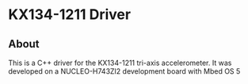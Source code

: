 # KX134-1211 Driver

## About

This is a C++ driver for the KX134-1211 tri-axis accelerometer. It was developed on a NUCLEO-H743ZI2 development board with Mbed OS 5